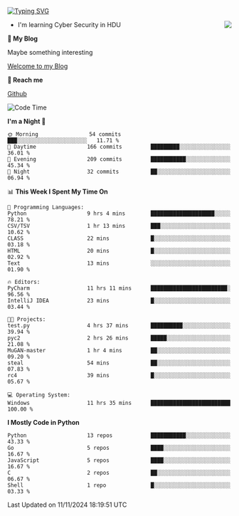 [![Typing SVG](https://readme-typing-svg.herokuapp.com?font=Fira+Code&pause=1000&random=false&width=450&height=60&lines=Hello+%F0%9F%91%8B%F0%9F%8F%BB;I'm+JBNRZ)](https://git.io/typing-svg)

<a href="#">
  <img align="right" src="https://github-readme-stats.vercel.app/api?username=JBNRZ&show_icons=true&bg_color=15,f2f7fd,E0EAFC" />
</a>

- I'm learning Cyber Security in HDU

 **🌱 My Blog**

Maybe something interesting

[Welcome to my Blog](https://jbnrz.com.cn/)

 **💬 Reach me** 

[Github](https://github.com/JBNRZ)


<!--START_SECTION:waka-->
![Code Time](http://img.shields.io/badge/Code%20Time-742%20hrs%2010%20mins-blue)

**I'm a Night 🦉** 

```text
🌞 Morning                54 commits          ███░░░░░░░░░░░░░░░░░░░░░░   11.71 % 
🌆 Daytime                166 commits         █████████░░░░░░░░░░░░░░░░   36.01 % 
🌃 Evening                209 commits         ███████████░░░░░░░░░░░░░░   45.34 % 
🌙 Night                  32 commits          ██░░░░░░░░░░░░░░░░░░░░░░░   06.94 % 
```


📊 **This Week I Spent My Time On** 

```text
💬 Programming Languages: 
Python                   9 hrs 4 mins        ████████████████████░░░░░   78.21 % 
CSV/TSV                  1 hr 13 mins        ███░░░░░░░░░░░░░░░░░░░░░░   10.62 % 
CLASS                    22 mins             █░░░░░░░░░░░░░░░░░░░░░░░░   03.18 % 
HTML                     20 mins             █░░░░░░░░░░░░░░░░░░░░░░░░   02.92 % 
Text                     13 mins             ░░░░░░░░░░░░░░░░░░░░░░░░░   01.90 % 

🔥 Editors: 
PyCharm                  11 hrs 11 mins      ████████████████████████░   96.56 % 
IntelliJ IDEA            23 mins             █░░░░░░░░░░░░░░░░░░░░░░░░   03.44 % 

🐱‍💻 Projects: 
test.py                  4 hrs 37 mins       ██████████░░░░░░░░░░░░░░░   39.94 % 
pyc2                     2 hrs 26 mins       █████░░░░░░░░░░░░░░░░░░░░   21.08 % 
MuGAN-master             1 hr 4 mins         ██░░░░░░░░░░░░░░░░░░░░░░░   09.20 % 
steal                    54 mins             ██░░░░░░░░░░░░░░░░░░░░░░░   07.83 % 
rc4                      39 mins             █░░░░░░░░░░░░░░░░░░░░░░░░   05.67 % 

💻 Operating System: 
Windows                  11 hrs 35 mins      █████████████████████████   100.00 % 
```

**I Mostly Code in Python** 

```text
Python                   13 repos            ███████████░░░░░░░░░░░░░░   43.33 % 
Go                       5 repos             ████░░░░░░░░░░░░░░░░░░░░░   16.67 % 
JavaScript               5 repos             ████░░░░░░░░░░░░░░░░░░░░░   16.67 % 
C                        2 repos             ██░░░░░░░░░░░░░░░░░░░░░░░   06.67 % 
Shell                    1 repo              █░░░░░░░░░░░░░░░░░░░░░░░░   03.33 % 
```




 Last Updated on 11/11/2024 18:19:51 UTC
<!--END_SECTION:waka-->
